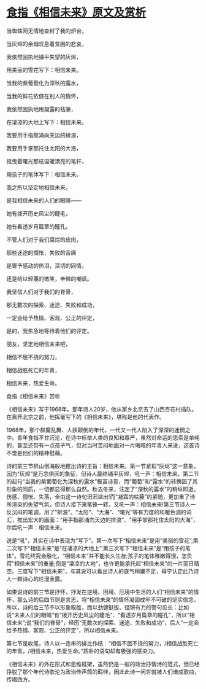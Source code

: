 # [食指《相信未来》原文及赏析](https://www.vrrw.net/wx/10762.html)

当蜘蛛网无情地查封了我的炉台，

当灰烬的余烟叹息着贫困的悲哀，

我依然固执地铺平失望的灰烬，

用美丽的雪花写下：相信未来。



当我的紫葡萄化为深秋的露水，

当我的鲜花依偎在别人的情怀，

我依然固执地用凝露的枯藤，

在凄凉的大地上写下：相信未来。



我要用手指那涌向天边的排浪，

我要用手掌那托住太阳的大海，

摇曳着曙光那枝温暖漂亮的笔杆，

用孩子的笔体写下：相信未来。



我之所以坚定地相信未来，

是我相信未来的人们的眼睛——

她有拨开历史风尘的睫毛，

她有看透岁月篇章的瞳孔。

不管人们对于我们腐烂的皮肉，

那些迷途的惆怅，失败的苦痛

是寄予感动的热泪，深切的同情，

还是给以轻蔑的微笑，辛辣的嘲讽。



我坚信人们对于我们的脊骨，

那无数次的探索、迷途、失败和成功，

一定会给予热情、客观、公正的评定，

是的，我焦急地等待着他们的评定。



朋友，坚定地相信未来吧，

相信不屈不挠的努力，

相信战胜死亡的年青，

相信未来，热爱生命。



食指《相信未来》赏析

《相信未来》写于1968年。那年诗人20岁，他从家乡北京去了山西杏花村插队。在离开北京之前，他挥毫写下的《相信未来》，堪称是他的代表作。

1968年，那个群魔乱舞、人妖颠倒的年代，一代又一代人陷入了深深的迷惘之中。青年食指不甘沉沦，在诗中标举人类的良知和尊严，虽然对命运的思索是单纯的，甚至还带有一点孩子气，但对当时苦闷地面对一片晦暗的年青人来说，这首诗不啻是他们的精神慰藉。

诗的前三节排山倒海般地推出诗的主旨：相信未来。第一节紧扣“灰烬”这一意象，因为“灰烬”是万念俱灰的象征，但诗人最终铺平灰烬，吼一声：相信未来。第二节的起句“当我的紫葡萄化为深秋的露水”极富诗意，而“葡萄”和“露水”的转换因了其形象的同质，一切都显得那么自然。秋去冬来，注定了“深秋的露水”的稍纵即逝，伤感、惆怅、失落，全由这一诗句汩汩溢出!而“凝霜的枯藤”的紧随，更加重了诗所渲染的失望气氛，但诗人接下来笔锋一转，又吼一声：相信未来!第三节诗人一反沉闷的笔调，用了“排浪”、“太阳”、“大海”、“曙光”等有力度的和暖色调的词汇，推出宏大的画面：“用手指那涌向天边的排浪”、“用手掌那托住太阳的大海”，尔后吼一声：相信未来。

说是“吼”，其实在诗中表现为“写下”。第一次写下“相信未来”是用“美丽的雪花”;第二次写下“相信未来”是“在凄凉的大地上”;第三次写下“相信未来”是“用孩子的笔体”。雪花终究会融化，“相信未来”并不能长久生存;孩子的笔体稚嫩得很，怎负荷“相信未来”的重量;倒是“凄凉的大地”，也许更能承托起“相信未来”的一片丽日晴空。三度写下“相信未来”，与其说可以看出诗人的底气稍嫌不足，毋宁认定此乃诗人一颗诗心的烂漫表露。

如果说诗的前三节是抒怀，抒发在逆境、困境、厄境中生活的人们“相信未来”的情怀，那么诗的后四节则是言志，将“相信未来”的情怀凝固成牢不可破的坚实信念。所以，诗的后三节不以形象取胜，而以劲健挺拔、铿锵有力的警句见长：比如说“未来人们的眼睛”有“拨开历史风尘的睫毛”、“看透岁月篇章的瞳孔”，所以“相信未来”;说“我们的脊骨”，经历“无数次的探索、迷途、失败和成功”，后人“一定会给予热情、客观、公正的评定”，所以相信未来。

第七节是收尾，诗人以一连串的排比作结：“相信不屈不挠的努力，/相信战胜死亡的年青，/相信未来，热爱生命。”质朴的语句却有极强的感染力。

《相信未来》的外在形式和思维框架，虽然仍是一般的政治抒情诗的范式，但已经挣脱了那个年代诗歌沦为政治传声筒的羁绊，因此此诗一问世就被人们谱成歌曲，传唱四方。

